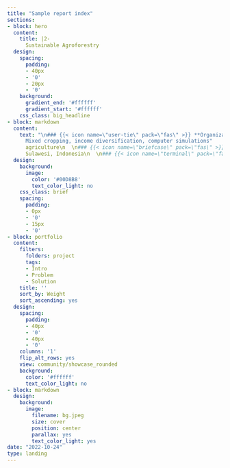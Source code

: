 ```yaml
---
title: "Sample report index"
sections:
- block: hero
  content:
    title: |2-
      Sustainable Agroforestry
  design:
    spacing:
      padding:
      - 40px
      - '0'
      - 20px
      - '0'
    background:
      gradient_end: '#ffffff'
      gradient_start: '#ffffff'
    css_class: big_headline
- block: markdown
  content:
    text: "\n### {{< icon name=\"user-tie\" pack=\"fas\" >}} **Organization:** Sustainable
      Mixed cropping, income diversification, computer simulations"
      agriculture\n  \n### {{< icon name=\"briefcase\" pack=\"fas\" >}} **Location:**
      Sulawesi, Indonesia\n  \n### {{< icon name=\"terminal\" pack=\"fas\" >}} **Themes:**
  design:
    background:
      image:
        color: '#00D8B8'
        text_color_light: no
    css_class: brief
    spacing:
      padding:
      - 0px
      - '0'
      - 15px
      - '0'
- block: portfolio
  content:
    filters:
      folders: project
      tags:
      - Intro
      - Problem
      - Solution
    title: ''
    sort_by: Weight
    sort_ascending: yes
  design:
    spacing:
      padding:
      - 40px
      - '0'
      - 40px
      - '0'
    columns: '1'
    flip_alt_rows: yes
    view: community/showcase_rounded
    background:
      color: '#ffffff'
      text_color_light: no
- block: markdown
  design:
    background:
      image:
        filename: bg.jpeg
        size: cover
        position: center
        parallax: yes
        text_color_light: yes
date: "2022-10-24"
type: landing
---
```

